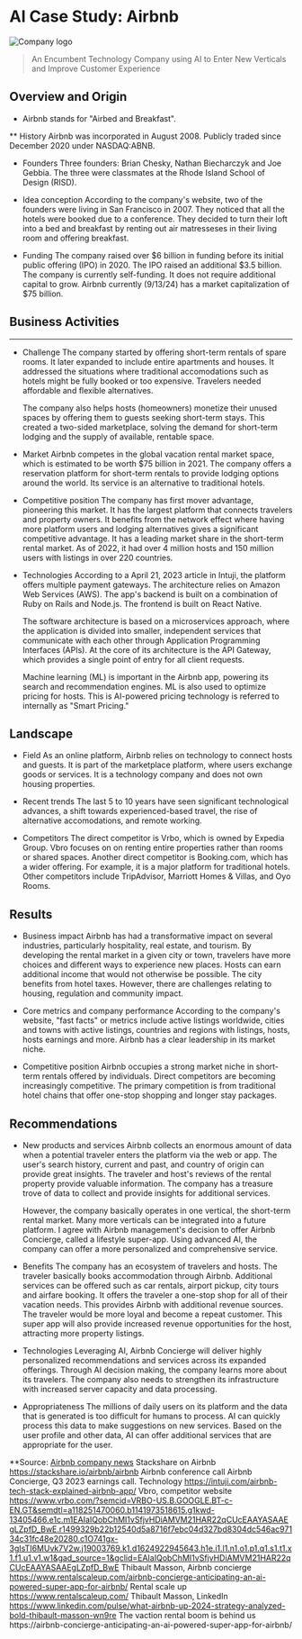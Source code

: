 # AI Case Study: Airbnb

![Company logo](https://www.google.com/search?sca_esv=e2666d891400fe50&biw=731&bih=806&q=small+airbnb+logo&uds=ADvngMjcH0KdF7qGWtwTBrP0nt7daGtYstpXpxPF1kru9OHbjkuyuLvalsz0ThlSSR00voTfOXAsTY1QQ-HgLA7LkwySW60VBq9Nr0v5fn5-9TSe7EYfbXRrs3wug35aE4ysntFSIsTToQgsOxUxthVwrDcyIESqJQ&udm=2&sa=X&ved=2ahUKEwit6efugcSIAxVqM1kFHa_3PEwQxKsJegQIEhAB&ictx=0)

> An Encumbent Technology Company using AI to Enter New Verticals and Improve Customer Experience

## Overview and Origin

* Airbnb stands for "Airbed and Breakfast".

** History
    Airbnb was incorporated in August 2008.
    Publicly traded since December 2020 under NASDAQ:ABNB.

* Founders
    Three founders: Brian Chesky, Nathan Biecharczyk and Joe Gebbia.  The three were classmates at the Rhode Island School of Design (RISD).

* Idea conception
    According to the company's website, two of the founders were living in San Francisco in 2007.  They noticed that all the hotels were booked due to a conference.  They decided to turn their loft into a bed and breakfast by renting out air matresseses in their living room and offering breakfast.  

* Funding
    The company raised over $6 billion in funding before its initial public offering (IPO) in 2020.  The IPO raised an additional $3.5 billion.  The company is currently self-funding.  It does not require additional capital to grow.  Airbnb currently (9/13/24) has a market capitalization of $75 billion.

## Business Activities
---

* Challenge
    The company started by offering short-term rentals of spare rooms.  It later expanded to include entire apartments and houses.  It addressed the situations where traditional accomodations such as hotels might be fully booked or too expensive.  Travelers needed affordable and flexible alternatives.

    The company also helps hosts (homeowners) monetize their unused spaces by offering them to guests seeking short-term stays.  This created a two-sided marketplace, solving the demand for short-term lodging and the supply of available, rentable space.  

* Market
    Airbnb competes in the global vacation rental market space, which is estimated to be worth $75 billion in 2021.  The company offers a reservation platform for short-term rentals to provide lodging options around the world.  Its service is an alternative to traditional hotels.

* Competitive position
    The company has first mover advantage, pioneering this market.  It has the largest platform that connects travelers and property owners.  It benefits from the network effect where having more platform users and lodging alternatives gives a significant competitive advantage.  It has a leading market share in the short-term rental market.  As of 2022, it had over 4 million hosts and 150 million users with listings in over 220 countries.  


* Technologies
    According to a April 21, 2023 article in Intuji, the platform offers  multiple payment gateways.  The architecture relies on Amazon Web Services (AWS).  The app's backend is built on a combination of Ruby on Rails and Node.js.  The frontend is built on React Native.  

    The software architecture is based on a microservices approach, where the application is divided into smaller, independent services that communicate with each other through Application Programming Interfaces (APIs).  At the core of its architecture is the API Gateway, which provides a single point of entry for all client requests.  

    Machine learning (ML) is important in the Airbnb app, powering its search and recommendation engines.  ML is also used to optimize pricing for hosts.  This is AI-powered pricing technology is referred to internally as "Smart Pricing."

## Landscape

* Field
    As an online platform, Airbnb relies on technology to connect hosts and guests.  It is part of the marketplace platform, where users exchange goods or services.  It is a technology company and does not own housing properties.

* Recent trends
    The last 5 to 10 years have seen significant technological advances, a shift towards experienced-based travel, the rise of alternative accomodations, and remote working.

* Competitors
    The direct competitor is Vrbo, which is owned by Expedia Group.  Vbro focuses on on renting entire properties rather than rooms or shared spaces.  Another direct competitor is Booking.com, which has a wider offering.  For example, it is a major platform for traditional hotels.  Other competitors include TripAdvisor, Marriott Homes & Villas, and Oyo Rooms.

## Results

* Business impact
    Airbnb has had a transformative impact on several industries, particularly hospitality, real estate, and tourism.  By developing the rental market in a given city or town, travelers have more choices and different ways to experience new places.  Hosts can earn additional income that would not otherwise be possible.  The city benefits from hotel taxes.  However, there are challenges relating to housing, regulation and community impact.    

* Core metrics and company performance
    According to the company's website, "fast facts" or metrics include active listings worldwide, cities and towns with active listings, countries and regions with listings, hosts, hosts earnings and more.  Airbnb has a clear leadership in its market niche.


* Competitive position
    Airbnb occupies a strong market niche in short-term rentals offered by individuals.  Direct competitors are becoming increasingly competitive.  The primary competition is from traditional hotel chains that offer one-stop shopping and longer stay packages.  

## Recommendations

* New products and services
    Airbnb collects an enormous amount of data when a potential traveler enters the platform via the web or app.  The user's search history, current and past, and country of origin can provide great insights.  The traveler and host's reviews of the rental property provide valuable information.  The company has a treasure trove of data to collect and provide insights for additional services.
    
    However, the company basically operates in one vertical, the short-term  rental market.  Many more verticals can be integrated into a future platform.  I agree with Airbnb management's decision to offer Airbnb Concierge, called a lifestyle super-app.  Using advanced AI, the company can offer a more personalized and comprehensive service. 

* Benefits
    The company has an ecosystem of travelers and hosts.  The traveler basically books accommodation through Airbnb.  Additional services can be offered such as car rentals, airport pickup, city tours and airfare booking.  It offers the traveler a one-stop shop for all of their vacation needs.  This provides Airbnb with additional revenue sources.  The traveler would be more loyal and become a repeat customer.  This super app will also provide increased revenue opportunities for the host, attracting more property listings.

* Technologies
    Leveraging AI, Airbnb Concierge will deliver highly personalized recommendations and services across its expanded offerings.  Through AI decision making, the company learns more about its travelers.  The company also needs to strengthen its infrastructure with increased server capacity and data processing.

* Appropriateness
    The millions of daily users on its platform and the data that is generated is too difficult for humans to process.  AI can quickly process this data to make suggestions on new services.  Based on the user profile and other data, AI can offer additional services that are appropriate for the user.     

**Source:
[Airbnb company news](https://news.airbnb.com/about-us/)
Stackshare on Airbnb https://stackshare.io/airbnb/airbnb
Airbnb conference call Airbnb Concierge, Q3 2023 earnings call.
Technology https://intuji.com/airbnb-tech-stack-explained-airbnb-app/
Vbro, competitor website https://www.vrbo.com/?semcid=VRBO-US.B.GOOGLE.BT-c-EN.GT&semdtl=a118251470060.b1141973518615.g1kwd-13405466.e1c.m1EAIaIQobChMI1vSfjvHDiAMVM21HAR22qCUcEAAYASAAEgLZpfD_BwE.r1499329b22b12540d5a8716f7ebc04d327bd8304dc546ac97134c31fc48e20280.c1O741gx-3gIsTI6MUvk7V2w.j19003769.k1.d1624922945643.h1e.i1.l1.n1.o1.p1.q1.s1.t1.x1.f1.u1.v1.w1&gad_source=1&gclid=EAIaIQobChMI1vSfjvHDiAMVM21HAR22qCUcEAAYASAAEgLZpfD_BwE
Thibault Masson, Airbnb concierge https://www.rentalscaleup.com/airbnb-concierge-anticipating-an-ai-powered-super-app-for-airbnb/
Rental scale up https://www.rentalscaleup.com/
Thibault Masson, LinkedIn https://www.linkedin.com/pulse/what-airbnb-up-2024-strategy-analyzed-bold-thibault-masson-wn9re
The vaction rental boom is behind us https://airbnb-concierge-anticipating-an-ai-powered-super-app-for-airbnb/